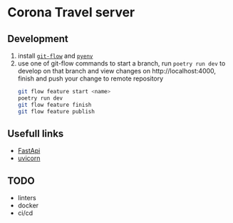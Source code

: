 Corona Travel server
====================

Development
-----------
1. install [`git-flow`]() and [`pyenv`](https://github.com/pyenv/pyenv)
2. use one of git-flow commands to start a branch, run `poetry run dev` to develop on that branch and view changes on http://localhost:4000, finish and push your change to remote repository
    ```sh
    git flow feature start <name>
    poetry run dev
    git flow feature finish
    git flow feature publish
    ```

Usefull links
-------------
- [FastApi](https://fastapi.tiangolo.com/)
- [uvicorn](https://www.uvicorn.org/)

TODO
----
- linters
- docker
- ci/cd
